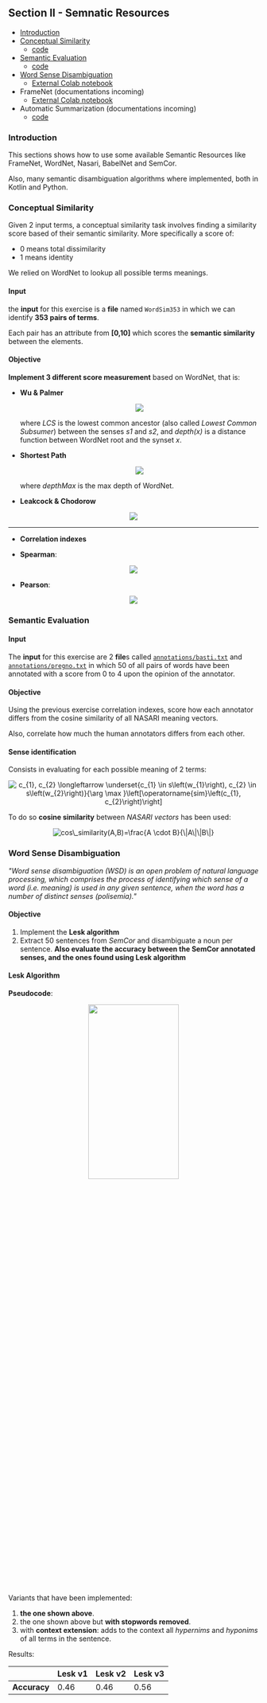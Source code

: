 ## Section II - Semnatic Resources

 - [Introduction](#introduction)
 - [Conceptual Similarity](#conceptual-similarity)
    - [code](/ConceptualSimilarity)
 - [Semantic Evaluation](#semantic-evaluation)
    - [code](/ConceptualSimilarity) 
 - [Word Sense Disambiguation](#word-sense-disambiguation)
    - [External Colab notebook](https://colab.research.google.com/drive/1TgXt3uMpd4FZG-PgVUpmX8BIU2VbmQ8c?usp=sharing)
 - FrameNet (documentations incoming)
    - [External Colab notebook](https://colab.research.google.com/drive/197TvEHI6po328nwBvYzWOk3eS3jJBb--?usp=sharing)
 - Automatic Summarization (documentations incoming)
    - [code](/AutomaticSummarization) 

### Introduction
This sections shows how to use some available Semantic Resources like FrameNet, WordNet, Nasari, BabelNet and SemCor.

Also, many semantic disambiguation algorithms where implemented, both in Kotlin and Python.

### Conceptual Similarity
Given 2 input terms, a conceptual similarity task involves finding a similarity score based of their semantic similarity.
More specifically a score of:
- 0 means total dissimilarity
- 1 means identity

We relied on WordNet to lookup all possible terms meanings.

#### Input 
the **input** for this exercise is a **file** named `WordSim353` in which we can identify **353 pairs of terms**.

Each pair has an attribute from **[0,10]** which scores the **semantic similarity** between the elements.

#### Objective
**Implement 3 different score measurement** based on WordNet, that is:

- **Wu & Palmer** 
   <p align="center">
        <img src="https://latex.codecogs.com/gif.latex?cs%28s1%2Cs2%29%3D%5Cfrac%7B2*depth%28LCS%29%7D%7Bdepth%28s1%29&plus;depth%28s2%29%7D">
   </p> where <i>LCS</i> is the lowest common ancestor (also called <i>Lowest Common Subsumer</i>) between the senses <i>s1</i> and <i>s2</i>, and <i>depth(x)</i> is a distance function between WordNet root and the synset <i>x</i>.

- **Shortest Path**
   <p align="center">
        <img src="https://latex.codecogs.com/gif.latex?sim_%7Bpath%7D%28s1%2Cs2%29%3D2*depthMax%20-%20len%28s1%2Cs2%29">
   </p> where <i>depthMax</i> is the max depth of WordNet.

- **Leakcock & Chodorow**
<p align="center">
     <img src="https://latex.codecogs.com/gif.latex?sim_%7BLC%7D%28s1%2Cs2%29%3D-log%5Cfrac%7Blen%28s1%2Cs2%29%7D%7B2*depthMax%7D">
</p>

<hr>    
    
- **Correlation indexes**

 - **Spearman**: 
 <p align="center">
 <img src="https://latex.codecogs.com/gif.latex?r_s%3D%5Crho_%7Brg_X%2Crg_Y%7D%3D%5Cfrac%7Bcov%28rg_X%2Crg_Y%29%7D%7B%5Csigma_%7Brg_X%7D%5Csigma_%7Brg_Y%7D%7D">
</p>

 - **Pearson**:
 <p align="center">
 <img src="https://latex.codecogs.com/gif.latex?%5Crho_%7BX%2CY%7D%3D%5Cfrac%7Bcov%28X%2CY%29%7D%7B%5Csigma_%7BX%7D%5Csigma_%7BY%7D%7D">
 </p>
     

### Semantic Evaluation

#### Input 
The **input** for this exercise are 2 **file**s called [`annotations/basti.txt`](SemanticEvaluation/src/main/resources/annotations/basti.txt) and [`annotations/pregno.txt`](SemanticEvaluation/src/main/resources/annotations/pregno.txt) in which 50 of all pairs of words have been annotated with a score from 0 to 4 upon the opinion of the annotator.

#### Objective

Using the previous exercise correlation indexes, score how each annotator differs from the cosine similarity of all NASARI meaning vectors.

Also, correlate how much the human annotators differs from each other.

#### Sense identification
Consists in evaluating for each possible meaning of 2 terms:
<p align="center">
 <img src="https://latex.codecogs.com/gif.latex?c_{1},&space;c_{2}&space;\longleftarrow&space;\underset{c_{1}&space;\in&space;s\left(w_{1}\right),&space;c_{2}&space;\in&space;s\left(w_{2}\right)}{\arg&space;\max&space;}\left[\operatorname{sim}\left(c_{1},&space;c_{2}\right)\right]" title="c_{1}, c_{2} \longleftarrow \underset{c_{1} \in s\left(w_{1}\right), c_{2} \in s\left(w_{2}\right)}{\arg \max }\left[\operatorname{sim}\left(c_{1}, c_{2}\right)\right]" />
</p> 

To do so **cosine similarity** between *NASARI vectors* has been used: 
  <p align="center">
  <img src="https://latex.codecogs.com/gif.latex?cos\_similarity(A,B)=\frac{A&space;\cdot&space;B}{\|A\|\|B\|}" title="cos\_similarity(A,B)=\frac{A \cdot B}{\|A\|\|B\|}" />
  </p>

### Word Sense Disambiguation

*"Word sense disambiguation (WSD) is an open problem of natural language processing, which comprises the process of identifying which sense of a word (i.e. meaning) is used in any given sentence, when the word has a number of distinct senses (polisemia)."*


#### Objective
1. Implement the **Lesk algorithm**
2. Extract 50 sentences from *SemCor* and disambiguate a noun per sentence. **Also evaluate the accuracy between the SemCor annotated senses, and the ones found using Lesk algorithm**

#### Lesk Algorithm
**Pseudocode**:
<p align="center">
 <img src="https://user-images.githubusercontent.com/37592014/60672048-c03b0880-9e74-11e9-8769-27215887fb7b.PNG" width="60%" height="30%">
</p>

Variants that have been implemented:
1. **the one shown above**. 
2. the one shown above but **with stopwords removed**. 
3. with **context extension**: adds to the context all *hypernims* and *hyponims* of all terms in the sentence.

Results:

|  | Lesk v1 | Lesk v2 | Lesk v3 |
| ------------- | ------------- | ------------- | ------------- |
| **Accuracy**         |  0.46  | 0.46  | 0.56 |  

